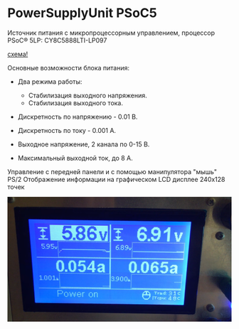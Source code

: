 # PowerSupplyUnit PSoC5
Источник питания с микропроцессорным управлением, процессор PSoC® 5LP: CY8C5888LTI-LP097

[схема!](PSoC5_PowerSuplyUnit_Schematic.pdf)

Основные возможности блока питания:
- Два режима работы:

    - Стабилизация выходного напряжения.
    - Стабилизация выходного тока.

- Дискретность по напряжению - 0.01 В.
- Дискретность по току - 0.001 А.
- Выходное напряжение, 2 канала по 0-15 В.
- Максимальный выходной ток, до 8 А.

Управление с передней панели и с помощью манипулятора "мышь" PS/2
Отображение информации на графическом LCD дисплее 240x128 точек

![front-panel](Photo/front%20panel.png)
